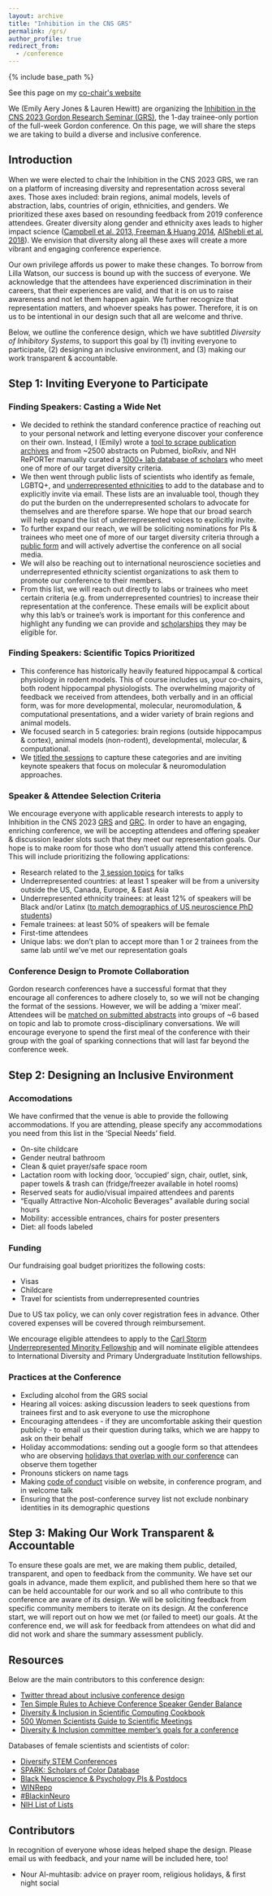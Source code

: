 ```yaml
---
layout: archive
title: "Inhibition in the CNS GRS"
permalink: /grs/
author_profile: true
redirect_from:
  - /conference
---
```


{% include base_path %}

See this page on my [co-chair's website](https://www.lthscience.com/grs-conference-description)

We (Emily Aery Jones & Lauren Hewitt) are organizing the [Inhibition in the CNS 2023 Gordon Research Seminar (GRS)](https://www.grc.org/inhibition-in-the-cns-grs-conference/2023/), the 1-day trainee-only portion of the full-week Gordon conference. On this page, we will share the steps we are taking to build a diverse and inclusive conference.


## Introduction

When we were elected to chair the Inhibition in the CNS 2023 GRS, we ran on a platform of increasing diversity and representation across several axes. Those axes included: brain regions, animal models, levels of abstraction, labs, countries of origin, ethnicities, and genders. We prioritized these axes based on resounding feedback from 2019 conference attendees. Greater diversity along gender and ethnicity axes leads to higher impact science ([Campbell et al. 2013](https://journals.plos.org/plosone/article?id=10.1371/journal.pone.0079147),[ Freeman & Huang 2014](https://www.nber.org/papers/w19905), [AlShebli et al, 2018](https://www.nature.com/articles/s41467-018-07634-8)). We envision that diversity along all these axes will create a more vibrant and engaging conference experience.

Our own privilege affords us power to make these changes. To borrow from Lilla Watson, our success is bound up with the success of everyone. We acknowledge that the attendees have experienced discrimination in their careers, that their experiences are valid, and that it is on us to raise awareness and not let them happen again. We further recognize that representation matters, and whoever speaks has power. Therefore, it is on us to be intentional in our design such that all are welcome and thrive.

Below, we outline the conference design, which we have subtitled _Diversity of Inhibitory Systems_, to support this goal by (1) inviting everyone to participate, (2) designing an inclusive environment, and (3) making our work transparent & accountable.


## Step 1: Inviting Everyone to Participate


### Finding Speakers: Casting a Wide Net



*   We decided to rethink the standard conference practice of reaching out to your personal network and letting everyone discover your conference on their own. Instead, I (Emily) wrote a [tool to scrape publication archives](https://github.com/emilyasterjones/bioRxiv_speaker_finder) and from ~2500 abstracts on Pubmed, bioRxiv, and NH RePORTer manually curated a [1000+ lab database of scholars](https://docs.google.com/spreadsheets/d/1Epqg96lchrj3UaFpzNvBPZ3Ua7th4ddV09G4eF-pW-o/edit?usp=sharing) who meet one of more of our target diversity criteria.
*   We then went through public lists of scientists who identify as female, LGBTQ+, and [underrepresented ethnicities](https://diversity.nih.gov/about-us/population-underrepresented) to add to the database and to explicitly invite via email. These lists are an invaluable tool, though they do put the burden on the underrepresented scholars to advocate for themselves and are therefore sparse. We hope that our broad search will help expand the list of underrepresented voices to explicitly invite.
*   To further expand our reach, we will be soliciting nominations for PIs & trainees who meet one of more of our target diversity criteria through a [public form](https://docs.google.com/forms/d/e/1FAIpQLSeDuA3l23llbBtZjzuDQkTG0krnZCYmRZa50xKNdkHXVjyCnw/viewform?usp=sf_link) and will actively advertise the conference on all social media.
*   We will also be reaching out to international neuroscience societies and underrepresented ethnicity scientist organizations to ask them to promote our conference to their members.
*   From this list, we will reach out directly to labs or trainees who meet certain criteria (e.g. from underrepresented countries) to increase their representation at the conference. These emails will be explicit about why this lab’s or trainee’s work is important for this conference and highlight any funding we can provide and [scholarships](https://www.grc.org/about/grc-diversity-initiatives/ ) they may be eligible for. 


### Finding Speakers: Scientific Topics Prioritized



*   This conference has historically heavily featured hippocampal & cortical physiology in rodent models. This of course includes us, your co-chairs, both rodent hippocampal physiologists. The overwhelming majority of feedback we received from attendees, both verbally and in an official form, was for more developmental, molecular, neuromodulation, & computational presentations, and a wider variety of brain regions and animal models. 
*   We focused search in 5 categories: brain regions (outside hippocampus & cortex), animal models (non-rodent), developmental, molecular, & computational.
*   We [titled the sessions](https://www.grc.org/inhibition-in-the-cns-grs-conference/2021/) to capture these categories and are inviting keynote speakers that focus on molecular & neuromodulation approaches.


### Speaker & Attendee Selection Criteria

We encourage everyone with applicable research interests to apply to Inhibition in the CNS 2023 [GRS](https://www.grc.org/inhibition-in-the-cns-grs-conference/2021/) and [GRC](https://www.grc.org/inhibition-in-the-cns-conference/2021/). In order to have an engaging, enriching conference, we will be accepting attendees and offering speaker & discussion leader slots such that they meet our representation goals. Our hope is to make room for those who don’t usually attend this conference. This will include prioritizing the following applications:



*   Research related to the [3 session topics](https://www.grc.org/inhibition-in-the-cns-grs-conference/2021/) for talks
*   Underrepresented countries: at least 1 speaker will be from a university outside the US, Canada, Europe, & East Asia
*   Underrepresented ethnicity trainees: at least 12% of speakers will be Black and/or Latinx ([to match demographics of US neuroscience PhD students](https://www.google.com/url?sa=t&rct=j&q=&esrc=s&source=web&cd=&cad=rja&uact=8&ved=2ahUKEwjooo262OTrAhUyNX0KHf10BjAQFjAAegQIAhAB&url=https%3A%2F%2Fwww.sfn.org%2F-%2Fmedia%2FSfN%2FDocuments%2FSurvey-Reports%2FNDP-Final-Report.ashx%3Fla%3Den%26hash%3D41FEFFA45C371F27648DF48DB0A11E46A19171E0&usg=AOvVaw2RUQuuf43M9RGYzzGmsf0K))
*   Female trainees: at least 50% of speakers will be female
*   First-time attendees
*   Unique labs: we don’t plan to accept more than 1 or 2 trainees from the same lab until we’ve met our representation goals


### Conference Design to Promote Collaboration

Gordon research conferences have a successful format that they encourage all conferences to adhere closely to, so we will not be changing the format of the sessions. However, we will be adding a ‘mixer meal’. Attendees will be [matched on submitted abstracts](https://elifesciences.org/labs/5ed408f4/neuromatch-algorithms-to-match-scientists) into groups of ~6 based on topic and lab to promote cross-disciplinary conversations. We will encourage everyone to spend the first meal of the conference with their group with the goal of sparking connections that will last far beyond the conference week.


## Step 2: Designing an Inclusive Environment


### Accomodations

We have confirmed that the venue is able to provide the following accommodations. If you are attending, please specify any accommodations you need from this list in the ‘Special Needs’ field.



*   On-site childcare
*   Gender neutral bathroom
*   Clean & quiet prayer/safe space room
*   Lactation room with locking door, ‘occupied’ sign, chair, outlet, sink, paper towels & trash can (fridge/freezer available in hotel rooms)
*   Reserved seats for audio/visual impaired attendees and parents
*   “Equally Attractive Non-Alcoholic Beverages” available during social hours
*   Mobility: accessible entrances, chairs for poster presenters
*   Diet: all foods labeled


### Funding

Our fundraising goal budget prioritizes the following costs:



*   Visas
*   Childcare
*   Travel for scientists from underrepresented countries

Due to US tax policy, we can only cover registration fees in advance. Other covered expenses will be covered through reimbursement.

We encourage eligible attendees to apply to the [Carl Storm Underrepresented Minority Fellowship](https://www.grc.org/about/grc-diversity-initiatives/) and will nominate eligible attendees to International Diversity and Primary Undergraduate Institution fellowships.


### Practices at the Conference



*   Excluding alcohol from the GRS social
*   Hearing all voices: asking discussion leaders to seek questions from trainees first and to ask everyone to use the microphone
*   Encouraging attendees - if they are uncomfortable asking their question publicly - to email us their question during talks, which we are happy to ask on their behalf
*   Holiday accommodations: sending out a google form so that attendees who are observing [holidays that overlap with our conference](https://www.interfaith-calendar.org/2021.htm) can observe them together
*   Pronouns stickers on name tags
*   Making [code of conduct](https://www.grc.org/about/grc-policies-and-legal-disclaimers/) visible on website, in conference program, and in welcome talk
*   Ensuring that the post-conference survey list not exclude nonbinary identities in its demographic questions


## Step 3: Making Our Work Transparent & Accountable 

To ensure these goals are met, we are making them public, detailed, transparent, and open to feedback from the community. We have set our goals in advance, made them explicit, and published them here so that we can be held accountable for our work and so all who contribute to this conference are aware of its design. We will be soliciting feedback from specific community members to iterate on its design. At the conference start, we will report out on how we met (or failed to meet) our goals. At the conference end, we will ask for feedback from attendees on what did and did not work and share the summary assessment publicly.


## Resources

Below are the main contributors to this conference design:



*   [Twitter thread about inclusive conference design](https://mobile.twitter.com/RallidaeRule/status/1161074079702683648?s=19)
*   [Ten Simple Rules to Achieve Conference Speaker Gender Balance](https://journals.plos.org/ploscompbiol/article?id=10.1371/journal.pcbi.1003903)
*   [Diversity & Inclusion in Scientific Computing Cookbook](https://discover-cookbook.github.io/)
*   [500 Women Scientists Guide to Scientific Meetings](https://500womenscientists.org/inclusive-scientific-meetings )
*   [Diversity & Inclusion committee member’s goals for a conference](https://crossinvalidation.com/2020/07/04/my-goals-to-further-diversity-and-inclusion/)

Databases of female scientists and scientists of color:



*   [Diversify STEM Conferences](https://dscnatl.org/speakers-list/)
*   [SPARK: Scholars of Color Database](https://docs.google.com/spreadsheets/d/1188aq_e2FXv7qvbkrmlT3-OUT47JKU2UjY2FFt1_Y24/edit#gid=0)
*   [Black Neuroscience & Psychology PIs & Postdocs](https://docs.google.com/spreadsheets/d/1Fbrot1qV0bqYREFYNepQiV8toT1GDDw9y7Nak_PyaZ4/edit#gid=0)
*   [WINRepo](https://www.winrepo.org/list/?s=gaba)
*   [#BlackinNeuro](https://www.blackinneuro.com/profiles)
*   [NIH List of Lists](https://www.ninds.nih.gov/Funding/About-Funding/Grant-Mechanisms/R13-U13-Guidelines)


## Contributors

In recognition of everyone whose ideas helped shape the design. Please email us with feedback, and your name will be included here, too!



*   Nour Al-muhtasib: advice on prayer room, religious holidays, & first night social